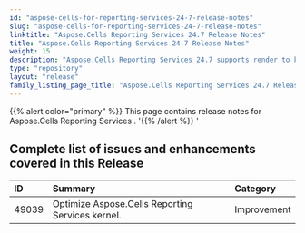 ```yaml
---
id: "aspose-cells-for-reporting-services-24-7-release-notes"
slug: "aspose-cells-for-reporting-services-24-7-release-notes"
linktitle: "Aspose.Cells Reporting Services 24.7 Release Notes"
title: "Aspose.Cells Reporting Services 24.7 Release Notes"
weight: 15
description: "Aspose.Cells Reporting Services 24.7 supports render to kinds of format reports. e.g. Xlsx, Pdf, Json, Docx, Pptx, Html, Svg, Ods, Png, and so on."
type: "repository"
layout: "release"
family_listing_page_title: "Aspose.Cells Reporting Services 24.7 Release Notes"
---
```


{{% alert color="primary" %}}
This page contains release notes for Aspose.Cells Reporting Services .
'{{% /alert %}} '
## **Complete list of issues and enhancements covered in this Release**

|**ID**|**Summary**|**Category**|
| :- | :- | :- |
| 49039 | Optimize Aspose.Cells Reporting Services kernel. | Improvement
